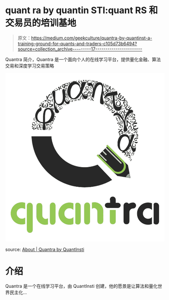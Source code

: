# quant ra by quantin STI:quant RS 和交易员的培训基地

> 原文：<https://medium.com/geekculture/quantra-by-quantinst-a-training-ground-for-quants-and-traders-c105d73b6494?source=collection_archive---------17----------------------->

Quantra 简介，Quantra 是一个面向个人的在线学习平台，提供量化金融、算法交易和深度学习交易策略

![](img/a215e7e7923aebcaf754dbd7d7e9dc75.png)

source: [About | Quantra by QuantInsti](https://quantra.quantinsti.com/about)

# 介绍

Quantra 是一个在线学习平台，由 QuantInsti 创建，他的愿景是让算法和量化世界民主化…